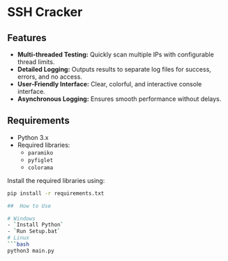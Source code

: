 # SSH Cracker

## Features
- **Multi-threaded Testing:** Quickly scan multiple IPs with configurable thread limits.
- **Detailed Logging:** Outputs results to separate log files for success, errors, and no access.
- **User-Friendly Interface:** Clear, colorful, and interactive console interface.
- **Asynchronous Logging:** Ensures smooth performance without delays.

## Requirements
- Python 3.x
- Required libraries:
  - `paramiko`
  - `pyfiglet`
  - `colorama`

Install the required libraries using:
```bash
pip install -r requirements.txt

##  How to Use

# Windows 
- `Install Python`
- `Run Setup.bat`
# Linux
```bash
python3 main.py
